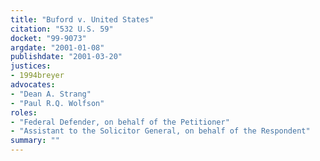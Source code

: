 ```yaml
---
title: "Buford v. United States"
citation: "532 U.S. 59"
docket: "99-9073"
argdate: "2001-01-08"
publishdate: "2001-03-20"
justices:
- 1994breyer
advocates:
- "Dean A. Strang"
- "Paul R.Q. Wolfson"
roles:
- "Federal Defender, on behalf of the Petitioner"
- "Assistant to the Solicitor General, on behalf of the Respondent"
summary: ""
---
```


